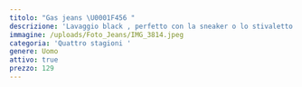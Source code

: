 ```yaml
---
titolo: "Gas jeans \U0001F456 "
descrizione: 'Lavaggio black , perfetto con la sneaker o lo stivaletto .'
immagine: /uploads/Foto_Jeans/IMG_3814.jpeg
categoria: 'Quattro stagioni '
genere: Uomo
attivo: true
prezzo: 129
---
```


